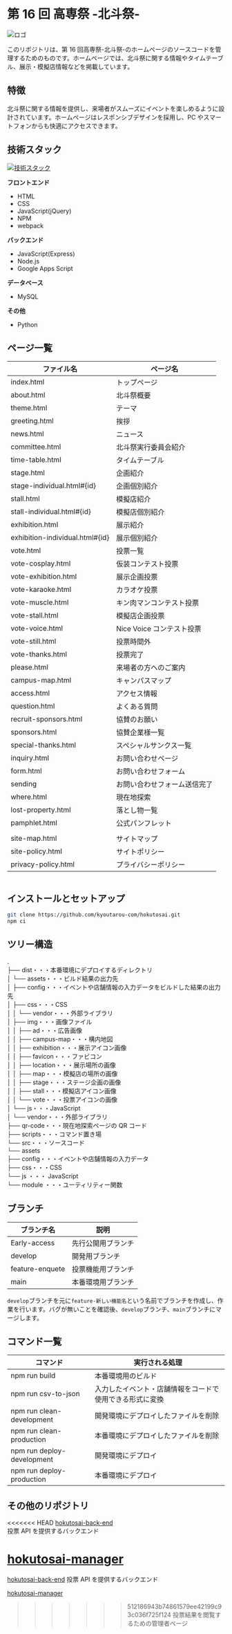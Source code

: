 # 第 16 回 高専祭 -北斗祭-

![ロゴ](./dist/assets/img/hokutosai-logo.png)

このリポジトリは、第 16 回高専祭-北斗祭-のホームページのソースコードを管理するためのものです。ホームページでは、北斗祭に関する情報やタイムテーブル、展示・模擬店情報などを掲載しています。

## 特徴

北斗祭に関する情報を提供し、来場者がスムーズにイベントを楽しめるように設計されています。ホームページはレスポンシブデザインを採用し、PC やスマートフォンからも快適にアクセスできます。

## 技術スタック

[![技術スタック](https://skillicons.dev/icons?i=html,css,js,npm,webpack,python)](https://skillicons.dev)

**フロントエンド**

-   HTML
-   CSS
-   JavaScript(jQuery)
-   NPM
-   webpack

**バックエンド**

-   JavaScript(Express)
-   Node.js
-   Google Apps Script

**データベース**

-   MySQL

**その他**

-   Python

## ページ一覧

| ファイル名                      | ページ名                     |
| ------------------------------- | ---------------------------- |
| index.html                      | トップページ                 |
| about.html                      | 北斗祭概要                   |
| theme.html                      | テーマ                       |
| greeting.html                   | 挨拶                         |
| news.html                       | ニュース                     |
| committee.html                  | 北斗祭実行委員会紹介         |
| time-table.html                 | タイムテーブル               |
| stage.html                      | 企画紹介                     |
| stage-individual.html#{id}      | 企画個別紹介                 |
| stall.html                      | 模擬店紹介                   |
| stall-individual.html#{id}      | 模擬店個別紹介               |
| exhibition.html                 | 展示紹介                     |
| exhibition-individual.html#{id} | 展示個別紹介                 |
| vote.html                       | 投票一覧                     |
| vote-cosplay.html               | 仮装コンテスト投票           |
| vote-exhibition.html            | 展示企画投票                 |
| vote-karaoke.html               | カラオケ投票                 |
| vote-muscle.html                | キン肉マンコンテスト投票     |
| vote-stall.html                 | 模擬店企画投票               |
| vote-voice.html                 | Nice Voice コンテスト投票    |
| vote-still.html                 | 投票時間外                   |
| vote-thanks.html                | 投票完了                     |
| please.html                     | 来場者の方へのご案内         |
| campus-map.html                 | キャンパスマップ             |
| access.html                     | アクセス情報                 |
| question.html                   | よくある質問                 |
| recruit-sponsors.html           | 協賛のお願い                 |
| sponsors.html                   | 協賛企業様一覧               |
| special-thanks.html             | スペシャルサンクス一覧       |
| inquiry.html                    | お問い合わせページ           |
| form.html                       | お問い合わせフォーム         |
| sending                         | お問い合わせフォーム送信完了 |
| where.html                      | 現在地探索                   |
| lost-property.html              | 落とし物一覧                 |
| pamphlet.html                   | 公式パンフレット             |
|                                 |                              |
| site-map.html                   | サイトマップ                 |
| site-policy.html                | サイトポリシー               |
| privacy-policy.html             | プライバシーポリシー         |

<div align="center">
    <img src="./dist/assets/img/screen.png" alt="">
</div>

## インストールとセットアップ

```bash
git clone https://github.com/kyoutarou-com/hokutosai.git
npm ci
```

## ツリー構造

.</br>
├── dist・・・本番環境にデプロイするディレクトリ</br>
│ └── assets・・・ビルド結果の出力先</br>
│ ├── config・・・イベントや店舗情報の入力データをビルドした結果の出力先</br>
│ ├── css・・・CSS</br>
│ │ └── vendor・・・外部ライブラリ</br>
│ ├── img・・・画像ファイル</br>
│ │ ├── ad・・・広告画像</br>
│ │ ├── campus-map・・・構内地図</br>
│ │ ├── exhibition・・・展示アイコン画像</br>
│ │ ├── favicon・・・ファビコン</br>
│ │ ├── location・・・展示場所の画像</br>
│ │ ├── map・・・模擬店の場所の画像</br>
│ │ ├── stage・・・ステージ企画の画像</br>
│ │ ├── stall・・・模擬店アイコン画像</br>
│ │ └── vote・・・投票アイコンの画像</br>
│ └── js・・・JavaScript</br>
│ └── vendor・・・外部ライブラリ</br>
├── qr-code・・・現在地探索ページの QR コード</br>
├── scripts・・・コマンド置き場</br>
└── src・・・ソースコード</br>
└── assets</br>
├── config・・・イベントや店舗情報の入力データ</br>
├── css・・・CSS</br>
└── js ・・・ JavaScript</br>
└── module ・・・ユーティリティー関数</br>

## ブランチ

| ブランチ名      | 説明               |
| --------------- | ------------------ |
| Early-access    | 先行公開用ブランチ |
| develop         | 開発用ブランチ     |
| feature-enquete | 投票機能用ブランチ |
| main            | 本番環境用ブランチ |

`develop`ブランチを元に`feature-新しい機能名`という名前でブランチを作成し、作業を行います。バグが無いことを確認後、`develop`ブランチ、`main`ブランチにマージします。

## コマンド一覧

| コマンド                   | 実行される処理                                           |
| -------------------------- | -------------------------------------------------------- |
| npm run build              | 本番環境用のビルド                                       |
| npm run csv-to-json        | 入力したイベント・店舗情報をコードで使用できる形式に変換 |
| npm run clean-development  | 開発環境にデプロイしたファイルを削除                     |
| npm run clean-production   | 本番環境にデプロイしたファイルを削除                     |
| npm run deploy-development | 開発環境にデプロイ                                       |
| npm run deploy-production  | 本番環境にデプロイ                                       |

## その他のリポジトリ

<<<<<<< HEAD
[hokutosai-back-end](https://github.com/mako0523/hokutosai-back-end.git)</br>
投票 API を提供するバックエンド

# [hokutosai-manager](https://github.com/mako0523/hokutosai-manager.git)</br>

[hokutosai-back-end](https://github.com/mako0523/hokutosai-back-end.git)
投票 API を提供するバックエンド

[hokutosai-manager](https://github.com/mako0523/hokutosai-manager.git)

> > > > > > > 512186943b74861579ee42199c93c036f725f124
> > > > > > > 投票結果を閲覧するための管理者ページ
